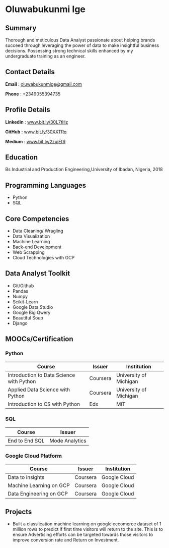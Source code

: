 # Oluwabukunmi Ige

## Summary
Thorough and meticulous Data Analyst passionate about helping brands succeed through leveraging the power of data to make insightful business decisions. Possessing strong technical skills enhanced by my undergraduate training as an engineer.

## Contact Details
**Email** : oluwabukunmige@gmail.com  

**Phone** : +2349055394735

## Profile Details
**Linkedin** : www.bit.ly/30L7tHz

**GitHub** : www.bit.ly/30XXTRq

**Medium** : www.bit.ly/2zujEfR

## Education
Bs Industrial and Production Engineering,University of Ibadan, Nigeria, 2018

## Programming Languages
* Python
* SQL

## Core Competencies
* Data Cleaning/ Wragling
* Data Visualization
* Machine Learning
* Back-end Development
* Web Scrapping
* Cloud Technologies with GCP


## Data Analyst Toolkit
* Git/Github
* Pandas 
* Numpy
* Scikit-Learn
* Google Data Studio
* Google Big Qwery
* Beautiful Soup
* Django

## MOOCs/Certification
### Python
| Course | Issuer | Institution |
| --- | --- | --- |
| Introduction to Data Science with Python | Coursera | University of Michigan |
| Applied Data Science with Python | Coursera | University of Michigan |
| Introduction to CS with Python | Edx | MiT |

### SQL 
| Course | Issuer |
| --- | --- |
| End to End SQL | Mode Analytics |

### Google Cloud Platform
| Course | Issuer | Institution
| --- | --- | --- |
| Data to insights | Coursera | Google Cloud |
| Machine Learning on GCP | Coursera | Google Cloud |
| Data Engineering on GCP | Coursera | Google Cloud |

## Projects 
* Built a classiication machine learning on google eccomerce dataset of 1 million rows to predict if first time visitors will return to the site. This is to ensure Advertising efforts can be targeted towards those visitors to improve conversion rate and Return on Investment.

